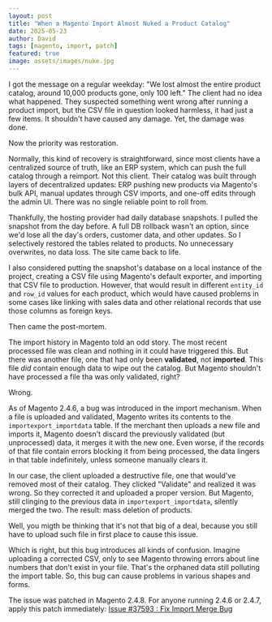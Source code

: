 ```yaml
---
layout: post
title: "When a Magento Import Almost Nuked a Product Catalog"
date: 2025-05-23
author: David
tags: [magento, import, patch]
featured: true
image: assets/images/nuke.jpg
---
```


I got the message on a regular weekday: "We lost almost the entire product catalog, around 10,000 products gone, only 100 left." The client had no idea what happened. They suspected something went wrong after running a product import, but the CSV file in question looked harmless, it had just a few items. It shouldn't have caused any damage. Yet, the damage was done.

Now the priority was restoration.

Normally, this kind of recovery is straightforward, since most clients have a centralized source of truth, like an ERP system, which can push the full catalog through a reimport. Not this client. Their catalog was built through layers of decentralized updates: ERP pushing new products via Magento's bulk API, manual updates through CSV imports, and one-off edits through the admin UI. There was no single reliable point to roll from.

Thankfully, the hosting provider had daily database snapshots. I pulled the snapshot from the day before. A full DB rollback wasn't an option, since we'd lose all the day's orders, customer data, and other updates. So I selectively restored the tables related to products. No unnecessary overwrites, no data loss. The site came back to life.

I also considered putting the snapshot's database on a local instance of the project, creating a CSV file using Magento's default exporter, and importing that CSV file to production. However, that would result in different `entity_id` and `row_id` values for each product, which would have caused problems in some cases like linking with sales data and other relational records that use those columns as foreign keys.

Then came the post-mortem.

The import history in Magento told an odd story. The most recent processed file was clean and nothing in it could have triggered this. But there was another file, one that had only been **validated**, not **imported**. This file *did* contain enough data to wipe out the catalog. But Magento shouldn't have processed a file tha was only validated, right?

Wrong.

As of Magento 2.4.6, a bug was introduced in the import mechanism. When a file is uploaded and validated, Magento writes its contents to the `importexport_importdata` table. If the merchant then uploads a new file and imports it, Magento doesn't discard the previously validated (but unprocessed) data, it merges it with the new one. Even worse, if the records of that file contain errors blocking it from being processed, the data lingers in that table indefinitely, unless someone manually clears it.

In our case, the client uploaded a destructive file, one that would've removed most of their catalog. They clicked "Validate" and realized it was wrong. So they corrected it and uploaded a proper version. But Magento, still clinging to the previous data in `importexport_importdata`, silently merged the two. The result: mass deletion of products.

Well, you migth be thinking that it's not that big of a deal, because you still have to upload such file in first place to cause this issue.

Which is right, but this bug introduces all kinds of confusion. Imagine uploading a corrected CSV, only to see Magento throwing errors about line numbers that don't exist in your file. That's the orphaned data still polluting the import table. 
So, this bug can cause problems in various shapes and forms.

The issue was patched in Magento 2.4.8. For anyone running 2.4.6 or 2.4.7, apply this patch immediately: [Issue #37593 : Fix Import Merge Bug](https://github.com/magento/magento2/issues/37593#issuecomment-2047590005)
